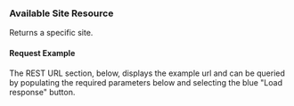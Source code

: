 ### Available Site Resource
Returns a specific site.
#### Request Example
The REST URL section, below, displays the example url and can be queried by populating the required parameters below and selecting the blue "Load response" button.

